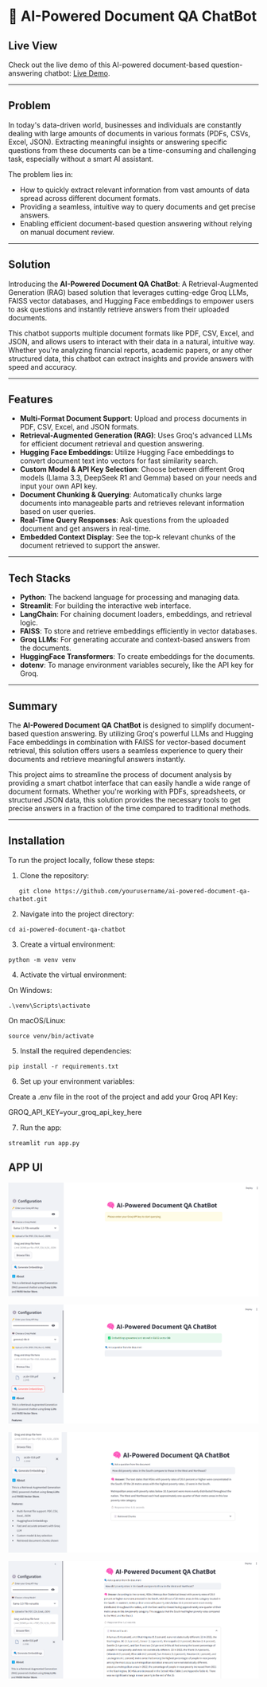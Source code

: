 # 🧠 AI-Powered Document QA ChatBot

## Live View
Check out the live demo of this AI-powered document-based question-answering chatbot: [Live Demo](https://ai-powered-question-answering-chatbot.streamlit.app/).

---

## Problem
In today's data-driven world, businesses and individuals are constantly dealing with large amounts of documents in various formats (PDFs, CSVs, Excel, JSON). Extracting meaningful insights or answering specific questions from these documents can be a time-consuming and challenging task, especially without a smart AI assistant.

The problem lies in:
- How to quickly extract relevant information from vast amounts of data spread across different document formats.
- Providing a seamless, intuitive way to query documents and get precise answers.
- Enabling efficient document-based question answering without relying on manual document review.

---

## Solution
Introducing the **AI-Powered Document QA ChatBot**: A Retrieval-Augmented Generation (RAG) based solution that leverages cutting-edge Groq LLMs, FAISS vector databases, and Hugging Face embeddings to empower users to ask questions and instantly retrieve answers from their uploaded documents.

This chatbot supports multiple document formats like PDF, CSV, Excel, and JSON, and allows users to interact with their data in a natural, intuitive way. Whether you're analyzing financial reports, academic papers, or any other structured data, this chatbot can extract insights and provide answers with speed and accuracy.

---

## Features
- **Multi-Format Document Support**: Upload and process documents in PDF, CSV, Excel, and JSON formats.
- **Retrieval-Augmented Generation (RAG)**: Uses Groq's advanced LLMs for efficient document retrieval and question answering.
- **Hugging Face Embeddings**: Utilize Hugging Face embeddings to convert document text into vectors for fast similarity search.
- **Custom Model & API Key Selection**: Choose between different Groq models (Llama 3.3, DeepSeek R1 and Gemma) based on your needs and input your own API key.
- **Document Chunking & Querying**: Automatically chunks large documents into manageable parts and retrieves relevant information based on user queries.
- **Real-Time Query Responses**: Ask questions from the uploaded document and get answers in real-time.
- **Embedded Context Display**: See the top-k relevant chunks of the document retrieved to support the answer.

---

## Tech Stacks
- **Python**: The backend language for processing and managing data.
- **Streamlit**: For building the interactive web interface.
- **LangChain**: For chaining document loaders, embeddings, and retrieval logic.
- **FAISS**: To store and retrieve embeddings efficiently in vector databases.
- **Groq LLMs**: For generating accurate and context-based answers from the documents.
- **HuggingFace Transformers**: To create embeddings for the documents.
- **dotenv**: To manage environment variables securely, like the API key for Groq.

---

## Summary
The **AI-Powered Document QA ChatBot** is designed to simplify document-based question answering. By utilizing Groq's powerful LLMs and Hugging Face embeddings in combination with FAISS for vector-based document retrieval, this solution offers users a seamless experience to query their documents and retrieve meaningful answers instantly.

This project aims to streamline the process of document analysis by providing a smart chatbot interface that can easily handle a wide range of document formats. Whether you're working with PDFs, spreadsheets, or structured JSON data, this solution provides the necessary tools to get precise answers in a fraction of the time compared to traditional methods.

---

## Installation

To run the project locally, follow these steps:

1. Clone the repository:
  ```
     git clone https://github.com/yourusername/ai-powered-document-qa-chatbot.git
  ```
2. Navigate into the project directory:
  ```
  cd ai-powered-document-qa-chatbot
  ```
3. Create a virtual environment:
  ```
  python -m venv venv
  ```
4. Activate the virtual environment:

  On Windows:
  ```
  .\venv\Scripts\activate
  ```
  On macOS/Linux:
  ```
  source venv/bin/activate
  ```
5. Install the required dependencies:
  ```
  pip install -r requirements.txt
  ```
6. Set up your environment variables:

  Create a .env file in the root of the project and add your Groq API Key:

  GROQ_API_KEY=your_groq_api_key_here

7. Run the app:
  ```
  streamlit run app.py
  ```

## APP UI

![q1](https://github.com/shibbir-ahmad24/AI-Powered-Document-QA-ChatBot/blob/main/Figures/q1.png)

![q2](https://github.com/shibbir-ahmad24/AI-Powered-Document-QA-ChatBot/blob/main/Figures/q2.png)

![q3](https://github.com/shibbir-ahmad24/AI-Powered-Document-QA-ChatBot/blob/main/Figures/q3.png)

![q4](https://github.com/shibbir-ahmad24/AI-Powered-Document-QA-ChatBot/blob/main/Figures/q4.png)

